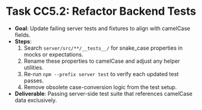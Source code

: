 # Task CC5.2: Refactor Backend Tests

- **Goal**: Update failing server tests and fixtures to align with camelCase fields.
- **Steps**:
  1. Search `server/src/**/__tests__/` for snake_case properties in mocks or expectations.
  2. Rename these properties to camelCase and adjust any helper utilities.
  3. Re-run `npm --prefix server test` to verify each updated test passes.
  4. Remove obsolete case-conversion logic from the test setup.
- **Deliverable**: Passing server-side test suite that references camelCase data exclusively.
